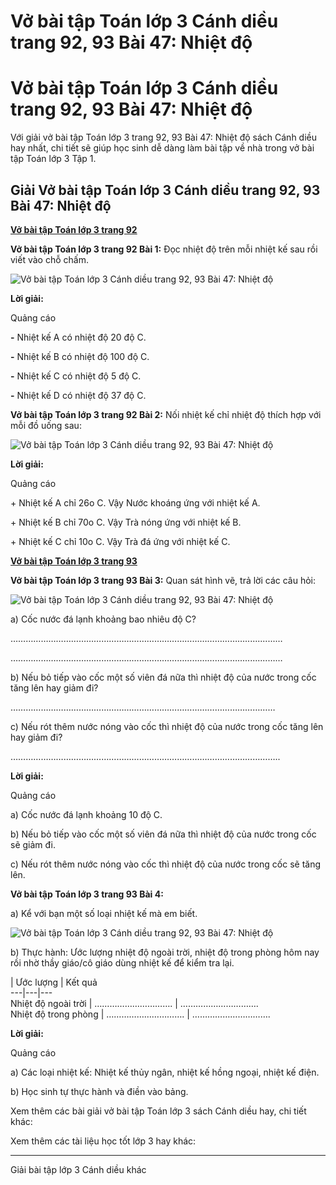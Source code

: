 # Vở bài tập Toán lớp 3 Cánh diều trang 92, 93 Bài 47: Nhiệt độ

# Vở bài tập Toán lớp 3 Cánh diều trang 92, 93 Bài 47: Nhiệt độ

Với giải vở bài tập Toán lớp 3 trang 92, 93 Bài 47: Nhiệt độ sách Cánh diều hay nhất, chi tiết sẽ giúp học sinh dễ dàng làm bài tập về nhà trong vở bài tập Toán lớp 3 Tập 1.

## Giải Vở bài tập Toán lớp 3 Cánh diều trang 92, 93 Bài 47: Nhiệt độ

[**Vở bài tập Toán lớp 3 trang 92**](https://vietjack.com/vbt-toan-3-cd/vbt-toan-lop-3-trang-92-tap-1.jsp)

**Vở bài tập Toán lớp 3 trang 92 Bài 1:** Đọc nhiệt độ trên mỗi nhiệt kế sau rồi viết vào chỗ chấm.

![Vở bài tập Toán lớp 3 Cánh diều trang 92, 93 Bài 47: Nhiệt độ](https://vietjack.com/vbt-toan-3-cd/images/nhiet-do-143902.PNG)

**Lời giải:**

Quảng cáo

**-** Nhiệt kế A có nhiệt độ 20 độ C. 

**-** Nhiệt kế B có nhiệt độ 100 độ C. 

**-** Nhiệt kế C có nhiệt độ 5 độ C. 

**-** Nhiệt kế D có nhiệt độ 37 độ C.

**Vở bài tập Toán lớp 3 trang 92 Bài 2:** Nối nhiệt kế chỉ nhiệt độ thích hợp với mỗi đồ uống sau:

![Vở bài tập Toán lớp 3 Cánh diều trang 92, 93 Bài 47: Nhiệt độ](https://vietjack.com/vbt-toan-3-cd/images/nhiet-do-143903.PNG)

**Lời giải:**

Quảng cáo

\+ Nhiệt kế A chỉ 26o C. Vậy Nước khoáng ứng với nhiệt kế A.

\+ Nhiệt kế B chỉ 70o C. Vậy Trà nóng ứng với nhiệt kế B. 

\+ Nhiệt kế C chỉ 10o C. Vậy Trà đá ứng với nhiệt kế C. 

[**Vở bài tập Toán lớp 3 trang 93**](https://vietjack.com/vbt-toan-3-cd/vbt-toan-lop-3-trang-93-tap-1.jsp)

**Vở bài tập Toán lớp 3 trang 93 Bài 3:** Quan sát hình vẽ, trả lời các câu hỏi:

![Vở bài tập Toán lớp 3 Cánh diều trang 92, 93 Bài 47: Nhiệt độ](https://vietjack.com/vbt-toan-3-cd/images/nhiet-do-143901.PNG)

a) Cốc nước đá lạnh khoảng bao nhiêu độ C?

…………………………………………………………………………………............…

………………………………………………………………………………............……

b) Nếu bỏ tiếp vào cốc một số viên đá nữa thì nhiệt độ của nước trong cốc tăng lên hay giảm đi?

……………………………………………………………………………………………

c) Nếu rót thêm nước nóng vào cốc thì nhiệt độ của nước trong cốc tăng lên hay giảm đi?

……………………………………………………………………………………………..

**Lời giải:**

Quảng cáo

a) Cốc nước đá lạnh khoảng 10 độ C. 

b) Nếu bỏ tiếp vào cốc một số viên đá nữa thì nhiệt độ của nước trong cốc sẽ giảm đi.

c) Nếu rót thêm nước nóng vào cốc thì nhiệt độ của nước trong cốc sẽ tăng lên.

**Vở bài tập Toán lớp 3 trang 93 Bài 4:**

a) Kể với bạn một số loại nhiệt kế mà em biết.

![Vở bài tập Toán lớp 3 Cánh diều trang 92, 93 Bài 47: Nhiệt độ](https://vietjack.com/vbt-toan-3-cd/images/nhiet-do-143904.PNG)

b) Thực hành: Ước lượng nhiệt độ ngoài trời, nhiệt độ trong phòng hôm nay rồi nhờ thầy giáo/cô giáo dùng nhiệt kế để kiểm tra lại.

  
| Ước lượng | Kết quả  
---|---|---  
Nhiệt độ ngoài trời | …………………………. | ………………………….  
Nhiệt độ trong phòng | …………………………. | ………………………….  
  
**Lời giải:**

Quảng cáo

a) Các loại nhiệt kế: Nhiệt kế thủy ngân, nhiệt kế hồng ngoại, nhiệt kế điện.

b) Học sinh tự thực hành và điền vào bảng.

Xem thêm các bài giải vở bài tập Toán lớp 3 sách Cánh diều hay, chi tiết khác:

Xem thêm các tài liệu học tốt lớp 3 hay khác:

* * *

Giải bài tập lớp 3 Cánh diều khác
